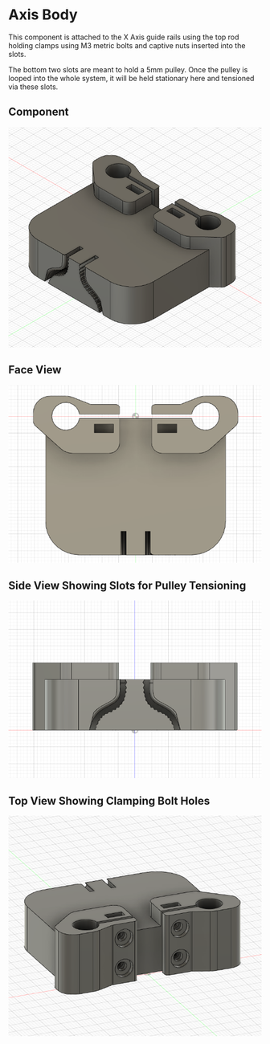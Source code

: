 # Axis Body

This component is attached to the X Axis guide rails using the top rod holding clamps using M3 metric bolts and captive nuts inserted into the slots.

The bottom two slots are meant to hold a 5mm pulley. Once the pulley is looped into the whole system, it will be held stationary here and tensioned via these slots.


## Component
![The Component](images/origin_view.png)


## Face View
![Face](images/face_view.png)


## Side View Showing Slots for Pulley Tensioning
![Side View](images/pulley_tensioner_view.png)


## Top View Showing Clamping Bolt Holes
![Top View](images/top_view.png)